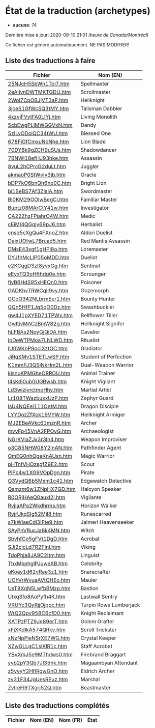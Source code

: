 # État de la traduction (archetypes)

 * **aucune**: 74


Dernière mise à jour: 2020-09-10 21:01 *(heure de Canada/Montréal)*

Ce fichier est généré automatiquement. NE PAS MODIFIER!
## Liste des traductions à faire

| Fichier   | Nom (EN)    |
|-----------|-------------|
|[25NJcH5SkWh1Tol7.htm](archetypes/25NJcH5SkWh1Tol7.htm)|Spellmaster|
|[2eAiIynDWTMKTGDU.htm](archetypes/2eAiIynDWTMKTGDU.htm)|Scrollmaster|
|[2Wol7CpOBJjVT3aP.htm](archetypes/2Wol7CpOBJjVT3aP.htm)|Hellknight|
|[3jceS1GfWcSQ3tMY.htm](archetypes/3jceS1GfWcSQ3tMY.htm)|Talisman Dabbler|
|[4xzvjFVytFA0LIYj.htm](archetypes/4xzvjFVytFA0LIYj.htm)|Living Monolith|
|[5cbEwgPLlMWGGVxN.htm](archetypes/5cbEwgPLlMWGGVxN.htm)|Dandy|
|[5zILvODoiQC34tWU.htm](archetypes/5zILvODoiQC34tWU.htm)|Blessed One|
|[678FjGfCmxuNbNhe.htm](archetypes/678FjGfCmxuNbNhe.htm)|Lion Blade|
|[70DYBk9gZCH9uSUs.htm](archetypes/70DYBk9gZCH9uSUs.htm)|Shadowdancer|
|[7BNWl18efHJ93hke.htm](archetypes/7BNWl18efHJ93hke.htm)|Assassin|
|[8vuL2hCPrcG2duLt.htm](archetypes/8vuL2hCPrcG2duLt.htm)|Juggler|
|[akmaoP0StWvIv3jb.htm](archetypes/akmaoP0StWvIv3jb.htm)|Oracle|
|[bDP7kO6bnQh6no0C.htm](archetypes/bDP7kO6bnQh6no0C.htm)|Bright Lion|
|[bi1SeBS7Af3ZisIA.htm](archetypes/bi1SeBS7Af3ZisIA.htm)|Swordmaster|
|[Bl0KM29OOlwBegCi.htm](archetypes/Bl0KM29OOlwBegCi.htm)|Familiar Master|
|[Buptz08MArCtY41w.htm](archetypes/Buptz08MArCtY41w.htm)|Investigator|
|[CA22ZhzFPjahrO4W.htm](archetypes/CA22ZhzFPjahrO4W.htm)|Medic|
|[cEiMI4QGqjv69pJ6.htm](archetypes/cEiMI4QGqjv69pJ6.htm)|Herbalist|
|[cnsq5cXgQu4FXnoZ.htm](archetypes/cnsq5cXgQu4FXnoZ.htm)|Aldori Duelist|
|[DeixUOfwL7Bruad5.htm](archetypes/DeixUOfwL7Bruad5.htm)|Red Mantis Assassin|
|[DMsE43xgf1gHPl8o.htm](archetypes/DMsE43xgf1gHPl8o.htm)|Loremaster|
|[DYJfhMcLlP05oMDD.htm](archetypes/DYJfhMcLlP05oMDD.htm)|Duelist|
|[e2KCqgD3zt8yvxGg.htm](archetypes/e2KCqgD3zt8yvxGg.htm)|Sentinel|
|[eEyxTQ3oHfthdg0e.htm](archetypes/eEyxTQ3oHfthdg0e.htm)|Scrounger|
|[fjyB6HdS95xHEQn0.htm](archetypes/fjyB6HdS95xHEQn0.htm)|Poisoner|
|[GADKhvTRWCqlI9vy.htm](archetypes/GADKhvTRWCqlI9vy.htm)|Oozemorph|
|[GCoO342NLbrmEer1.htm](archetypes/GCoO342NLbrmEer1.htm)|Bounty Hunter|
|[GQn5HfP1Jg5qO0Dz.htm](archetypes/GQn5HfP1Jg5qO0Dz.htm)|Swashbuckler|
|[gw4J1pXYED71TPWx.htm](archetypes/gw4J1pXYED71TPWx.htm)|Bellflower Tiller|
|[GwItivMACzBmW82g.htm](archetypes/GwItivMACzBmW82g.htm)|Hellknight Signifer|
|[hLFBAs2NpyGjQiDA.htm](archetypes/hLFBAs2NpyGjQiDA.htm)|Cavalier|
|[IoDeWTPMoa7LNLWD.htm](archetypes/IoDeWTPMoa7LNLWD.htm)|Ritualist|
|[IU0WKnP9qciXztOC.htm](archetypes/IU0WKnP9qciXztOC.htm)|Gladiator|
|[JiRqSMv1STETLwSP.htm](archetypes/JiRqSMv1STETLwSP.htm)|Student of Perfection|
|[K1mmFJ3QSjNkHm2L.htm](archetypes/K1mmFJ3QSjNkHm2L.htm)|Dual-Weapon Warrior|
|[kisnuKPMGheORROU.htm](archetypes/kisnuKPMGheORROU.htm)|Animal Trainer|
|[l4sKdl0ub0UGBwsb.htm](archetypes/l4sKdl0ub0UGBwsb.htm)|Knight Vigilant|
|[Ld3wizivrctmoHhy.htm](archetypes/Ld3wizivrctmoHhy.htm)|Martial Artist|
|[Lr108TWazbuxxUzP.htm](archetypes/Lr108TWazbuxxUzP.htm)|Zephyr Guard|
|[lsU4NQEei111OetM.htm](archetypes/lsU4NQEei111OetM.htm)|Dragon Disciple|
|[LYYDozZfXok19VYW.htm](archetypes/LYYDozZfXok19VYW.htm)|Hellknight Armiger|
|[MJ2EBeAVkc61mznR.htm](archetypes/MJ2EBeAVkc61mznR.htm)|Archer|
|[myvFp45VnA2FPOvG.htm](archetypes/myvFp45VnA2FPOvG.htm)|Archaeologist|
|[NGrKVIaZJx3r3In4.htm](archetypes/NGrKVIaZJx3r3In4.htm)|Weapon Improviser|
|[o3C85NHW08Y2inAN.htm](archetypes/o3C85NHW08Y2inAN.htm)|Pathfinder Agent|
|[OmEG0nhQgeKnAUsn.htm](archetypes/OmEG0nhQgeKnAUsn.htm)|Magic Warrior|
|[pHTnfVHOzsgfZ9E2.htm](archetypes/pHTnfVHOzsgfZ9E2.htm)|Scout|
|[PlPc4w1XG9VOpDgn.htm](archetypes/PlPc4w1XG9VOpDgn.htm)|Pirate|
|[Q3VydQ6b5Mxm1c41.htm](archetypes/Q3VydQ6b5Mxm1c41.htm)|Edgewatch Detective|
|[Qsmzm6w1ZNpHX7GD.htm](archetypes/Qsmzm6w1ZNpHX7GD.htm)|Halcyon Speaker|
|[R0ORjHAeQ0auxl2j.htm](archetypes/R0ORjHAeQ0auxl2j.htm)|Vigilante|
|[RvjlaAPa2Wkdhrms.htm](archetypes/RvjlaAPa2Wkdhrms.htm)|Horizon Walker|
|[RyjrUkqSIg52Mjl8.htm](archetypes/RyjrUkqSIg52Mjl8.htm)|Runescarred|
|[s7kWIaeCdj3IFte9.htm](archetypes/s7kWIaeCdj3IFte9.htm)|Jalmeri Heavenseeker|
|[SAyPnVRucJa8k4MN.htm](archetypes/SAyPnVRucJa8k4MN.htm)|Witch|
|[SbvhfCo5gFVt1DgD.htm](archetypes/SbvhfCo5gFVt1DgD.htm)|Acrobat|
|[SJi2cicLd7R2FInl.htm](archetypes/SJi2cicLd7R2FInl.htm)|Viking|
|[TdoPhja8JA9C2Itm.htm](archetypes/TdoPhja8JA9C2Itm.htm)|Linguist|
|[ThxMkphglPJuweXB.htm](archetypes/ThxMkphglPJuweXB.htm)|Celebrity|
|[uKoay1d62vRae3z1.htm](archetypes/uKoay1d62vRae3z1.htm)|Snarecrafter|
|[UOhVrWvuaAVtQHEo.htm](archetypes/UOhVrWvuaAVtQHEo.htm)|Mauler|
|[UsT8XqN5LwfbBMzp.htm](archetypes/UsT8XqN5LwfbBMzp.htm)|Bastion|
|[Utxq3fo8AoPyfh4K.htm](archetypes/Utxq3fo8AoPyfh4K.htm)|Lastwall Sentry|
|[VRUYc3QyRjjOjppc.htm](archetypes/VRUYc3QyRjjOjppc.htm)|Turpin Rowe Lumberjack|
|[WrQ2Qpv958C6cfD0.htm](archetypes/WrQ2Qpv958C6cfD0.htm)|Knight Reclaimant|
|[XATPzPTZ9Je89erT.htm](archetypes/XATPzPTZ9Je89erT.htm)|Golem Grafter|
|[xFjXKdIkA574QRkv.htm](archetypes/xFjXKdIkA574QRkv.htm)|Scroll Trickster|
|[xNzNpPjeNSrXE7WG.htm](archetypes/xNzNpPjeNSrXE7WG.htm)|Crystal Keeper|
|[XZwGLLgC1sIKlR1c.htm](archetypes/XZwGLLgC1sIKlR1c.htm)|Staff Acrobat|
|[YBvXmJ5e9MThdws0.htm](archetypes/YBvXmJ5e9MThdws0.htm)|Firebrand Braggart|
|[yvb2pY3Qb7Jl35hk.htm](archetypes/yvb2pY3Qb7Jl35hk.htm)|Magaambyan Attendant|
|[z5yvyY2HfIRgwGnO.htm](archetypes/z5yvyY2HfIRgwGnO.htm)|Eldrich Archer|
|[zv31F34JgUesREuz.htm](archetypes/zv31F34JgUesREuz.htm)|Marshal|
|[ZvIreFl9TXgrj52Q.htm](archetypes/ZvIreFl9TXgrj52Q.htm)|Beastmaster|

## Liste des traductions complétés

| Fichier   | Nom (EN)    | Nom (FR)    | État |
|-----------|-------------|-------------|:----:|
